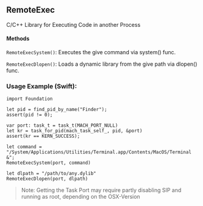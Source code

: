 ## RemoteExec
C/C++ Library for Executing Code in another Process 




#### Methods
`RemoteExecSystem()`: Executes the give command via system() func.

`RemoteExecDlopen()`: Loads a dynamic library from the give path via dlopen() func.


### Usage Example (Swift):
```
import Foundation

let pid = find_pid_by_name("Finder");
assert(pid != 0);

var port: task_t = task_t(MACH_PORT_NULL)
let kr = task_for_pid(mach_task_self_, pid, &port)
assert(kr == KERN_SUCCESS);

let command = "/System/Applications/Utilities/Terminal.app/Contents/MacOS/Terminal &";
RemoteExecSystem(port, command)

let dlpath = "/path/to/any.dylib"
RemoteExecDlopen(port, dlpath)

```

> Note:
Getting the Task Port may require partly disabling SIP and running as root, depending on the OSX-Version
